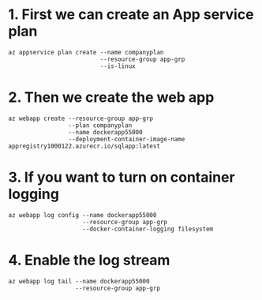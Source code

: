 # 1. First we can create an App service plan

```
az appservice plan create --name companyplan
                          --resource-group app-grp
                          --is-linux
```

# 2. Then we create the web app
```
az webapp create --resource-group app-grp
                 --plan companyplan
                 --name dockerapp55000
                 --deployment-container-image-name appregistry1000122.azurecr.io/sqlapp:latest
```

# 3. If you want to turn on container logging
```
az webapp log config --name dockerapp55000
                     --resource-group app-grp
                     --docker-container-logging filesystem
```

# 4. Enable the log stream
```
az webapp log tail --name dockerapp55000
                   --resource-group app-grp
```
